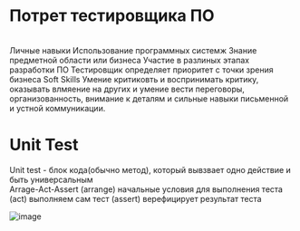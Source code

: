 # Потрет тестировщика ПО

<BR> Личные навыки
  Использование программных системж
  Знание предметной области или бизнеса
  Участие в разлиных этапах разработки ПО
Тестировщик определяет приоритет с точки зрения бизнеса
  Soft Skills
    Умение критиковть и воспринимать критику, оказывать влмяение на других и умение вести переговоры, организованность, внимание к деталям и сильные навыки письменной и устной коммуникации.
  
# Unit Test

  Unit test - блок кода(обычно метод), который вывзвает одно действие и быть универсальным
  <br> Arrage-Act-Assert
  (arrange) начальные условия для выполнения теста
  (act) выполняем сам тест
  (assert) верефицирует результат теста
  
  ![image](https://user-images.githubusercontent.com/59621706/224287198-1ffe3a4d-0bca-4dae-8bd7-ab8068077e71.png)

  
